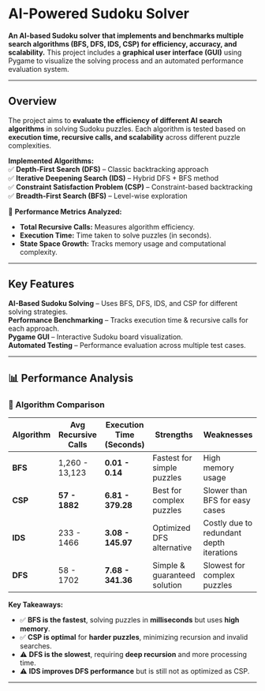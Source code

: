 #  AI-Powered Sudoku Solver  

 **An AI-based Sudoku solver that implements and benchmarks multiple search algorithms (BFS, DFS, IDS, CSP) for efficiency, accuracy, and scalability.** This project includes a **graphical user interface (GUI)** using Pygame to visualize the solving process and an automated performance evaluation system.

---

##  Overview  
The project aims to **evaluate the efficiency of different AI search algorithms** in solving Sudoku puzzles. Each algorithm is tested based on **execution time, recursive calls, and scalability** across different puzzle complexities.  

**Implemented Algorithms:**  
✅ **Depth-First Search (DFS)** – Classic backtracking approach  
✅ **Iterative Deepening Search (IDS)** – Hybrid DFS + BFS method  
✅ **Constraint Satisfaction Problem (CSP)** – Constraint-based backtracking  
✅ **Breadth-First Search (BFS)** – Level-wise exploration  

🔹 **Performance Metrics Analyzed:**  
- **Total Recursive Calls:** Measures algorithm efficiency.  
- **Execution Time:** Time taken to solve puzzles (in seconds).  
- **State Space Growth:** Tracks memory usage and computational complexity.  

---

##  Key Features  
 **AI-Based Sudoku Solving** – Uses BFS, DFS, IDS, and CSP for different solving strategies.  
 **Performance Benchmarking** – Tracks execution time & recursive calls for each approach.  
 **Pygame GUI** – Interactive Sudoku board visualization.  
 **Automated Testing** – Performance evaluation across multiple test cases.  

---

## 📊 Performance Analysis  

### **🔹 Algorithm Comparison**
| Algorithm | Avg Recursive Calls | Execution Time (Seconds) | Strengths | Weaknesses |
|-----------|--------------------|--------------------------|------------|-------------|
| **BFS** | 1,260 - 13,123 | **0.01 - 0.14** | Fastest for simple puzzles | High memory usage |
| **CSP** | **57 - 1882** | **6.81 - 379.28** | Best for complex puzzles | Slower than BFS for easy cases |
| **IDS** | 233 - 1466 | **3.08 - 145.97** | Optimized DFS alternative | Costly due to redundant depth iterations |
| **DFS** | 58 - 1702 | **7.68 - 341.36** | Simple & guaranteed solution | Slowest for complex puzzles |

 **Key Takeaways:**  
- ✅ **BFS is the fastest**, solving puzzles in **milliseconds** but uses **high memory**.  
- ✅ **CSP is optimal** for **harder puzzles**, minimizing recursion and invalid searches.  
- ⚠️ **DFS is the slowest**, requiring **deep recursion** and more processing time.  
- ⚠️ **IDS improves DFS performance** but is still not as optimized as CSP.  

---
